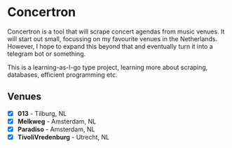 # Concertron

Concertron is a tool that will scrape concert agendas from music venues. It will start out small, focussing on my favourite venues in the Netherlands. However, I hope to expand this beyond that and eventually turn it into a telegram bot or something.

This is a learning-as-I-go type project, learning more about scraping, databases, efficient programming etc.

## Venues

- [x] **013** - Tilburg, NL
- [x] **Melkweg** - Amsterdam, NL
- [x] **Paradiso** - Amsterdam, NL
- [x] **TivoliVredenburg** - Utrecht, NL
